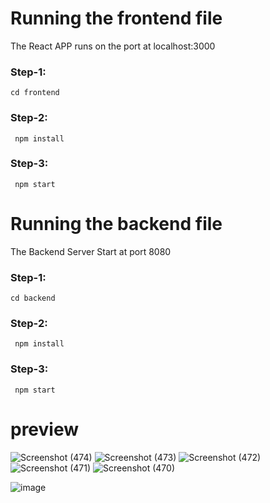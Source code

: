 <h1>Running the frontend file</h1>
<p>The React APP runs on the port at  localhost:3000</p>
<h3>Step-1:</h3> <code>cd frontend</code>
<h3>Step-2:</h3><code> npm install </code>
<h3>Step-3:</h3> <code> npm start </code>
















<h1>Running the backend file</h1>

<p>The Backend Server Start at port 8080</p>
<h3>Step-1:</h3> <code>cd backend</code>
<h3>Step-2:</h3><code> npm install </code>
<h3>Step-3:</h3> <code> npm start </code>



<h1>preview</h1>


![Screenshot (474)](https://github.com/user-attachments/assets/1f6e4f57-043a-4829-bf2e-1f3545caae3a)
![Screenshot (473)](https://github.com/user-attachments/assets/2df8a5fc-8a44-4cb9-9621-b68ea9ec4c75)
![Screenshot (472)](https://github.com/user-attachments/assets/02cb3417-908c-483b-87d8-975113fb1c51)
![Screenshot (471)](https://github.com/user-attachments/assets/9ddbb38e-ee09-4e0e-a200-c584c0e81b6d)
![Screenshot (470)](https://github.com/user-attachments/assets/1d7ac15e-cca7-4f10-bdcf-64cbfb0f1fd6)


![image](https://github.com/user-attachments/assets/e4d4fc67-4555-41a4-bad8-3779000551b4)


